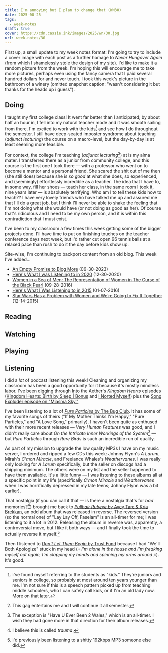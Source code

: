 ```yaml
---
title: I'm annoying but I plan to change that (WN30)
date: 2025-08-25
tags:
  - week-notes
draft: true
cover: https://cdn.cassie.ink/images/2025/wn/30.jpg
url: week-notes/30
---
```

First up, a small update to my week notes format: I'm going to try to include a cover image with each post as a further homage to *Never Hungover Again* (from which I shamelessly stole the design of my site). I'd like to make it a random picture from the week. I'm hoping this will encourage me to take more pictures, perhaps even using the fancy camera that I paid several hundred dollars for and never touch. I took this week's picture in the bathroom of a winery (omitted snapchat caption: "wasn't considering it but thanks for the heads up i guess").
## Doing
I taught my first college class! It went far better than I anticipated; by about half an hour in, I fell into my natural teacher mode and it was smooth sailing from there. I'm excited to work with the kids[^1] and see how I do throughout the semester. I still have deep-seated imposter syndrome about teaching (*adjunct lecturing*) the course on a macro-level, but the day-by-day is at least seeming more feasible.

For context,  the college I'm teaching (*adjunct lecturing*[^2]) at is my alma mater. I transferred there as a junior from community college, and this course is the first one I took there — with a professor who went on to become a mentor and a personal friend. She scared the shit out of me then (she still does) because she is *so good* at what she does, so experienced, and (seemingly) effortlessly incredible as a teacher. The idea that I have to, in some way, fill her shoes — teach her class, in the same room I took it, nine years later — is absolutely terrifying. Who am I to tell these kids how to teach?? I have very lovely friends who have talked me up and assured me that I'll do a great job, but I think I'll never be able to shake the feeling that I'm not doing what she would have (or not doing as good as her). Of course that's ridiculous and I need to be my own person, and it is within this contradiction that I must exist.

I've been to my classroom a few times this week getting some of the bigger projects done. I'll have time to put on finishing touches on the teacher conference days next week, but I'd rather cut open 96 tennis balls at a relaxed pace than rush to do it the day before kids show up.

Site-wise, I'm continuing to backport content from an old blog. This week I've added...
* [An Empty Promise to Blog More](https://cassie.ink/an-empty-promise-to-blog-more/) (06-30-2023)
* [Here's What I was Listening to in 2020](https://cassie.ink/heres-what-i-was-listening-to-in-2020/) (12-30-2020)
* [Women in a Sea of Men: The Representation of Women in The Curse of the Black Pearl](https://cassie.ink/women-in-a-sea-of-men-the-representation-of-women-in-the-curse-of-the-black-pearl/) (09-28-2016)
* [Here's What I Was Listening to in 2015](https://cassie.ink/heres-what-i-was-listening-to-in-2015) (01-07-2016)
* [Star Wars Has a Problem with Women and We’re Going to Fix It Together](http://cassie.ink/star-wars-has-a-problem-with-women-and-were-going-to-fix-it-together/) (12-14-2015)
## Reading

## Watching

## Playing

## Listening
I did a *lot* of podcast listening this week! Cleaning and organizing my classroom has been a good opportunity for it because it's mostly mindless labor. I've been digging through Into the Aether's *Kingdom Hearts* episodes ([Kingdom Hearts: Birth by Sleep | Bonus](https://pca.st/ryz2z5wd) and [I Norted Myself](https://pca.st/m4xgagit)) plus the [Song Exploder episode on "Miasma Sky."](https://pca.st/Kj2p)

I've been listening to a lot of [*Pure Particles* by The Bug Club](https://thebugclub.bandcamp.com/album/pure-particles). It has some of my favorite songs of theirs ("If My Mother Thinks I'm Happy," "Pure Particles," and "A Love Song," primarily). I haven't been quite as enthused with their more recent releases — *Very Human Features* was good, and I didn't really care about *On the Intricate Inner Workings of the System*[^3] — but *Pure Particles* through *Rare Birds* is such an incredible run of quality.

As part of my mission to upgrade the low quality MP3s I have on my music server, I ordered and ripped a few CDs this week: Johnny Flynn's *A Larum*, Mirah's *C'mon Miracle*, and Freelance Whales's *Weathervanes*. I was really only looking for *A Larum* specifically, but the seller on discogs had a shipping minimum. The others were on my list and the seller happened to have them available. It's a little funny — I was listening to these albums all at a specific point in my life (specifically *C'mon Miracle* and *Weathervanes* when I was horrifically depressed in my late teens; Johnny Flynn was a bit earlier). 

That nostalgia (if you can call it that — is there a nostalgia that's for *bad* memories?[^4]) brought me back to [*Pullhair Rubeye* by Avey Tare & Kría Brekkan](https://aveytare.bandcamp.com/album/pullhair-rubeye), an odd album that was released in reverse. The reversed version (so the normal one) of "Lay Lay Off, Faselam" is an all-timer for me; I was listening to it a lot in 2012. Releasing the album in reverse was, apparently, a controversial move, but I like it both ways — and I finally took the time to actually reverse it myself.[^5]

Then I listened to [*Don't Let Them Begin* by Trust Fund](https://trustfund.bandcamp.com/album/dont-let-them-begin-ep) because I had "We'll Both Apologize" stuck in my head (🎶 *I'm alone in the house and I'm freaking myself out again, I'm clapping my hands and spinning my arms around* 🎶). It's good.

[^1]: I've found myself referring to the students as "kids." They're juniors and seniors in college, so probably at most around ten years younger than me. I'm not sure if this is a speech pattern picked up from teaching middle schoolers, who I can safely call kids, or if I'm an old lady now. More on that later.

[^2]: This gag entertains me and I will continue it all semester.

[^3]: The exception is "Have U Ever Been 2 Wales," which is an all-timer. I wish they had gone more in that direction for their album releases.

[^4]: I believe this is called *trauma*.

[^5]: I'd previously been listening to a shitty 192kbps MP3 someone else did.

